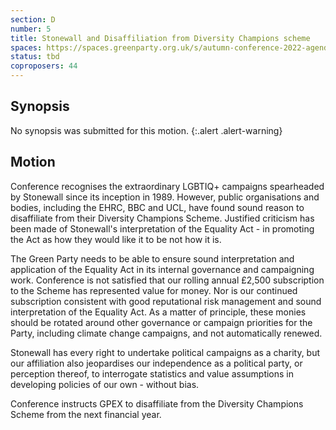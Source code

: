 ```yaml
---
section: D
number: 5
title: Stonewall and Disaffiliation from Diversity Champions scheme
spaces: https://spaces.greenparty.org.uk/s/autumn-conference-2022-agenda-forum/?contentId=100609
status: tbd
coproposers: 44
---
```

## Synopsis
No synopsis was submitted for this motion.
{:.alert .alert-warning}

## Motion
Conference recognises the extraordinary LGBTIQ+ campaigns spearheaded by Stonewall since its inception in 1989. However, public organisations and bodies, including the EHRC, BBC and UCL, have found sound reason to disaffiliate from their Diversity Champions Scheme. Justified criticism has been made of Stonewall's interpretation of the Equality Act - in promoting the Act as how they would like it to be not how it is.

The Green Party needs to be able to ensure sound interpretation and application of the Equality Act in its internal governance and campaigning work. Conference is not satisfied that our rolling annual £2,500 subscription to the Scheme has represented value for money. Nor is our continued subscription consistent with good reputational risk management and sound interpretation of the Equality Act. As a matter of principle, these monies should be rotated around other governance or campaign priorities for the Party, including climate change campaigns, and not automatically renewed.

Stonewall has every right to undertake political campaigns as a charity, but our affiliation also jeopardises our independence as a political party, or perception thereof, to interrogate statistics and value assumptions in developing policies of our own - without bias.

Conference instructs GPEX to disaffiliate from the Diversity Champions Scheme from the next financial year.
